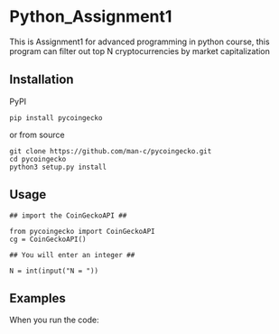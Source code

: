 # Python_Assignment1
This is Assignment1 for advanced programming in python course, this program can filter out top N cryptocurrencies by market capitalization 

## Installation
PyPI
```
pip install pycoingecko
```
or from source
```
git clone https://github.com/man-c/pycoingecko.git
cd pycoingecko
python3 setup.py install
```


## Usage
```
## import the CoinGeckoAPI ##

from pycoingecko import CoinGeckoAPI
cg = CoinGeckoAPI()

## You will enter an integer ##

N = int(input("N = "))
```

## Examples
When you run the code:
```

```
